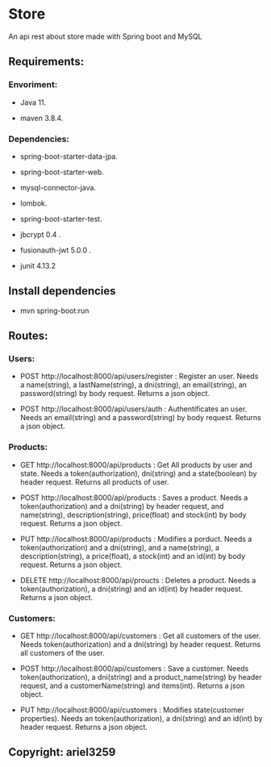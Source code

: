 # Store

An api rest about store made with Spring boot  and MySQL

## Requirements:

 ### Envoriment: 
 
 - Java 11.
 
 - maven 3.8.4.
 
 ### Dependencies: 
    
   - spring-boot-starter-data-jpa.
   
   - spring-boot-starter-web.
   
   - mysql-connector-java.
   
   - lombok.
   
   - spring-boot-starter-test.

   - jbcrypt 0.4 .
   
   - fusionauth-jwt 5.0.0 .
   
   - junit 4.13.2

## Install dependencies

  - mvn spring-boot:run
 
## Routes:

 ### Users: 
    
   - POST http://localhost:8000/api/users/register : Register an user. Needs a name(string), a lastName(string), a dni(string), an email(string), an password(string) by body request.
 Returns a json object.
 
   - POST http://localhost:8000/api/users/auth : Authentificates an user. Needs an email(string) and a password(string) by body request. Returns a json object.

 ### Products:
  
  - GET http://localhost:8000/api/products : Get All products by user and state. Needs a token(authorization), dni(string) and a state(boolean) by header request.
 Returns all products of user.
   
  - POST http://localhost:8000/api/products : Saves a product. Needs a token(authorization) and a dni(string) by header request, and name(string),
 description(string), price(float) and stock(int) by body request. Returns a json object.
 
  - PUT http://localhost:8000/api/products : Modifies a porduct. Needs a token(authorization) and a dni(string), and a name(string), a description(string), a price(float),
 a stock(int) and an id(int) by body request. Returns a json object.
  
  - DELETE http://localhost:8000/api/proucts : Deletes a product. Needs a token(authorization), a dni(string) and an id(int) by header request. Returns a json object.
  
  ### Customers:
   
  - GET http://localhost:8000/api/customers : Get all customers of the user. Needs token(authorization) and a dni(string) by header request.
 Returns all customers of the user.
 
  - POST http://localhost:8000/api/customers : Save a customer. Needs token(authorization), a dni(string) and a product_name(string) by header request, and 
  a customerName(string) and items(int). Returns a json object.
  
  - PUT http://localhost:8000/api/customers : Modifies state(customer properties). Needs an token(authorization), a dni(string) and an id(int) by header request. 
 Returns a json object.
 
 ## Copyright: ariel3259
    

